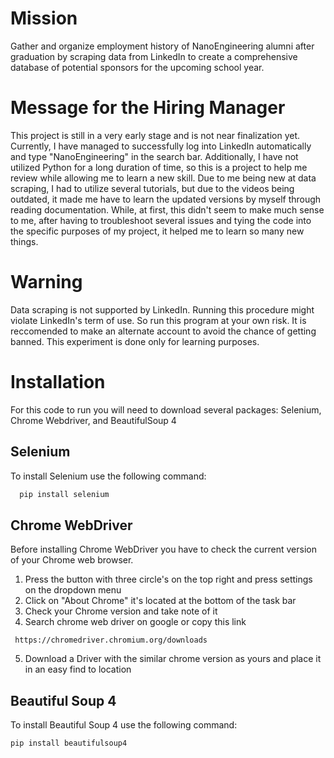 # Mission
Gather and organize employment history of NanoEngineering alumni after graduation by scraping data from LinkedIn to create a comprehensive database of potential sponsors for the upcoming school year. 

# Message for the Hiring Manager
This project is still in a very early stage and is not near finalization yet. Currently, I have managed to successfully log into LinkedIn automatically and type "NanoEngineering" in the search bar. Additionally, I have not utilized Python for a long duration of time, so this is a project to help me review while allowing me to learn a new skill. Due to me being new at data scraping, I had to utilize several tutorials, but due to the videos being outdated, it made me have to learn the updated versions by myself through reading documentation. While, at first, this didn't seem to make much sense to me, after having to troubleshoot several issues and tying the code into the specific purposes of my project, it helped me to learn so many new things.

# Warning
Data scraping is not supported by LinkedIn. Running this procedure might violate LinkedIn's term of use. So run this program at your own risk. It is reccomended to make an alternate account to avoid the chance of getting banned. This experiment is done only for learning purposes.

# Installation
For this code to run you will need to download several packages: Selenium, Chrome Webdriver, and BeautifulSoup 4

## Selenium

To install Selenium use the following command:
 ```bash
   pip install selenium
   ```
## Chrome WebDriver
Before installing Chrome WebDriver you have to check the current version of your Chrome web browser.
1. Press the button with three circle's on the top right and press settings on the dropdown menu
2. Click on "About Chrome" it's located at the bottom of the task bar
3. Check your Chrome version and take note of it
4. Search chrome web driver on google or copy this link
```
 https://chromedriver.chromium.org/downloads
   ```
5. Download a Driver with the similar chrome version as yours and place it in an easy find to location

## Beautiful Soup 4 
To install Beautiful Soup 4 use the following command:
 ```bash
 pip install beautifulsoup4
  ```
   
